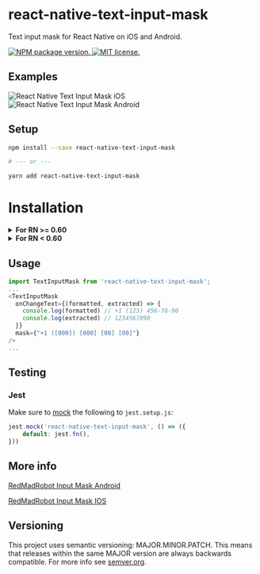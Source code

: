 # react-native-text-input-mask
Text input mask for React Native on iOS and Android.

<a href="https://www.npmjs.org/package/react-native-text-input-mask">
  <img src="https://badge.fury.io/js/react-native-text-input-mask.svg" alt="NPM package version." />
</a>
<a href="https://github.com/react-native-community/react-native-text-input-mask/blob/master/LICENSE">
  <img src="https://img.shields.io/badge/license-MIT-blue.svg" alt="MIT license." />
</a>

## Examples

![React Native Text Input Mask iOS](https://s3.amazonaws.com/react-native-text-input-mask/react-native-text-input-mask-ios.gif)
![React Native Text Input Mask Android](https://s3.amazonaws.com/react-native-text-input-mask/react-native-text-input-mask-android-updated.gif)

## Setup

```bash
npm install --save react-native-text-input-mask

# --- or ---

yarn add react-native-text-input-mask
```

# Installation

<details>
  <summary><b>For RN >= 0.60</b></summary>

#### iOS

1. Add following lines to your target in `Podfile`. Linking is not required in React Native 0.60 and above.

```
use_frameworks!
```

2. Run `pod install` in the `ios` directory.

#### Android

No need to do anything.

</details>

<details><summary><b>For RN < 0.60</b></summary>

### WARNING! This is no longer officially supported, these instructions are out of date and may no longer work, we recommend upgrading to a newer version of React Native.

### Link
```bash
react-native link react-native-text-input-mask
```

**iOS only:** you have to drag and drop `InputMask.framework` to `Embedded Binaries` in General tab of Target

![](https://cdn-images-1.medium.com/max/2000/1*J0TPrRhkAKspVvv-JaZHjA.png)

### Manual installation

#### iOS

1. In XCode, in the project navigator, right click `Libraries` ➜ `Add Files to [your project's name]`
2. Go to `node_modules` ➜ `react-native-text-input-mask` and add `RNTextInputMask.xcodeproj`
3. In XCode, in the project navigator, select your project. Add `libRNTextInputMask.a` to your project's `Build Phases` ➜ `Link Binary With Libraries`
4. Run your project (`Cmd+R`)

#### Android

1. Open up `android/app/src/main/java/[...]/MainActivity.java`
  - Add `import com.RNTextInputMask.RNTextInputMaskPackage;` to the imports at the top of the file
  - Add `new RNTextInputMaskPackage()` to the list returned by the `getPackages()` method
2. Append the following lines to `android/settings.gradle`:
  	```
  	include ':react-native-text-input-mask'
  	project(':react-native-text-input-mask').projectDir = new File(rootProject.projectDir, 	'../node_modules/react-native-text-input-mask/android')
  	```
3. Insert the following lines inside the dependencies block in `android/app/build.gradle`:
  	```
      compile project(':react-native-text-input-mask')
  	```
</details>

## Usage

```javascript
import TextInputMask from 'react-native-text-input-mask';
...
<TextInputMask
  onChangeText={(formatted, extracted) => {
    console.log(formatted) // +1 (123) 456-78-90
    console.log(extracted) // 1234567890
  }}
  mask={"+1 ([000]) [000] [00] [00]"}
/>
...
```

## Testing

### Jest

Make sure to [mock](https://jestjs.io/docs/en/manual-mocks#mocking-node-modules) the following to `jest.setup.js`:
```javascript
jest.mock('react-native-text-input-mask', () => ({
    default: jest.fn(),
}))
```

## More info

[RedMadRobot Input Mask Android](https://github.com/RedMadRobot/input-mask-android)

[RedMadRobot Input Mask IOS](https://github.com/RedMadRobot/input-mask-ios)

## Versioning

This project uses semantic versioning: MAJOR.MINOR.PATCH.
This means that releases within the same MAJOR version are always backwards compatible. For more info see [semver.org](http://semver.org/).
